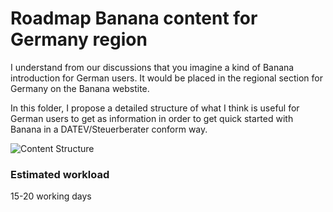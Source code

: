 # Roadmap Banana content for Germany region

I understand from our discussions that you imagine a kind of Banana introduction for German users. It would be placed in the regional section for Germany on the Banana webstite.

In this folder, I propose a detailed structure of what I think is useful for German users to get as information in order to get quick started with Banana in a DATEV/Steuerberater conform way. 


![Content Structure](https://github.com/RobertUlb/Germany/blob/patch-1/E%C3%9CRDossier/3_Guide%20for%20German%20users/Chart_content%20structure.png "Chart")


### Estimated workload

15-20 working days



